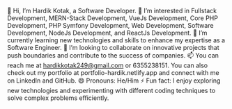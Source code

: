 👋 Hi, I’m Hardik Kotak, a Software Developer.
👀 I’m interested in Fullstack Development, MERN-Stack Development, VueJs Development, Core PHP Development, PHP Symfony Development, Web Development, Software Development, NodeJs Development, and ReactJs Development.
🌱 I’m currently learning new technologies and skills to enhance my expertise as a Software Engineer.
💞️ I’m looking to collaborate on innovative projects that push boundaries and contribute to the success of companies.
📫 You can reach me at hardikkotak249@gmail.com or 6355238151. You can also check out my portfolio at portfolio-hardik.netlify.app and connect with me on LinkedIn and GitHub.
😄 Pronouns: He/Him
⚡ Fun fact: I enjoy exploring new technologies and experimenting with different coding techniques to solve complex problems efficiently.
